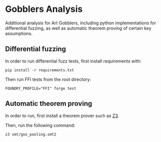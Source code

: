 # Gobblers Analysis

Additional analysis for Art Gobblers, including python implementations for differential fuzzing, as well as automatic theorem proving of certain key assumptions.


## Differential fuzzing

In order to run differential fuzz tests, first install requirements with:

```
pip install -r requirements.txt
```

Then run FFI tests from the root directory:

```
FOUNDRY_PROFILE="FFI" forge test
```

## Automatic theorem proving

In order to run, first install a theorem prover such as [Z3](https://github.com/Z3Prover/z3).

Then, run the following command: 

```
z3 smt/goo_pooling.smt2
```

